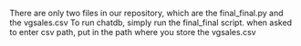 There are only two files in our repository, which are the final_final.py and the vgsales.csv
To run chatdb, simply run the final_final script.
when asked to enter csv path, put in the path where you store the vgsales.csv